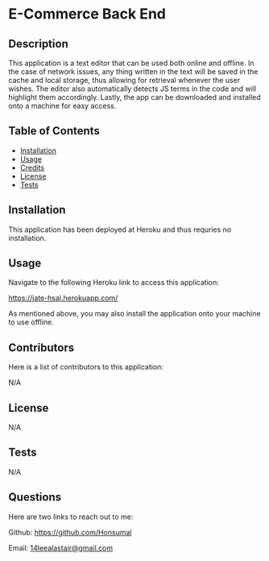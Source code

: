 # E-Commerce Back End

## Description

This application is a text editor that can be used both online and offline. In the case of network issues, any thing written in the text will be saved in the cache and local storage, thus allowing for retrieval whenever the user wishes. The editor also automatically detects JS terms in the code and will highlight them accordingly. Lastly, the app can be downloaded and installed onto a machine for easy access.

## Table of Contents

- [Installation](#installation)
- [Usage](#usage)
- [Credits](#credits)
- [License](#license)
- [Tests](#tests)

## Installation

This application has been deployed at Heroku and thus requries no installation.

## Usage

Navigate to the following Heroku link to access this application:

https://jate-hsal.herokuapp.com/

As mentioned above, you may also install the application onto your machine to use offline.

## Contributors

Here is a list of contributors to this application:

N/A

## License

N/A

## Tests

N/A

## Questions

Here are two links to reach out to me:

Github: https://github.com/Honsumal

Email: 14leealastair@gmail.com